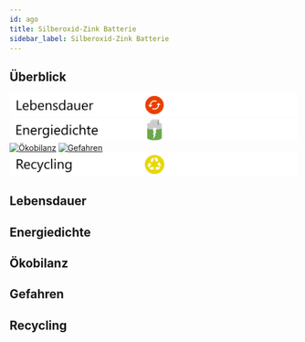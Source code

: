 ```yaml
---
id: ago
title: Silberoxid-Zink Batterie
sidebar_label: Silberoxid-Zink Batterie
---
```


## Überblick

[![Lebensdauer](assets/lebensdauer_rot.png)](bat#lebensdauer)
[![Energiedichte](assets/Energiedichte_mittel.png)](bat#energiedichte)
[![Ökobilanz](assets/Ökobilanz_rot.png)](bat#ökobilanz)
[![Gefahren](assets/Gefahren_grün.png)](bat#gefahren)
[![Recycling](assets/Recycling_gelb.png)](bat#recycling)

## Lebensdauer

## Energiedichte

## Ökobilanz

## Gefahren

## Recycling
